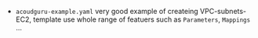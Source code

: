 


- `acoudguru-example.yaml` very good example of createing VPC-subnets-EC2, template use whole range of featuers such as `Parameters`, `Mappings` ...
